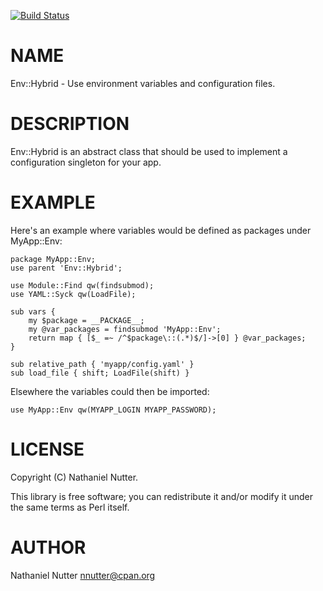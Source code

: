 [![Build Status](https://travis-ci.org/nnutter/Env-Hybrid.png?branch=master)](https://travis-ci.org/nnutter/Env-Hybrid)
# NAME

Env::Hybrid - Use environment variables and configuration files.

# DESCRIPTION

Env::Hybrid is an abstract class that should be used to implement a
configuration singleton for your app.

# EXAMPLE

Here's an example where variables would be defined as packages under MyApp::Env:

    package MyApp::Env;
    use parent 'Env::Hybrid';

    use Module::Find qw(findsubmod);
    use YAML::Syck qw(LoadFile);

    sub vars {
        my $package = __PACKAGE__;
        my @var_packages = findsubmod 'MyApp::Env';
        return map { [$_ =~ /^$package\::(.*)$/]->[0] } @var_packages;
    }

    sub relative_path { 'myapp/config.yaml' }
    sub load_file { shift; LoadFile(shift) }

Elsewhere the variables could then be imported:

    use MyApp::Env qw(MYAPP_LOGIN MYAPP_PASSWORD);

# LICENSE

Copyright (C) Nathaniel Nutter.

This library is free software; you can redistribute it and/or modify
it under the same terms as Perl itself.

# AUTHOR

Nathaniel Nutter <nnutter@cpan.org>
